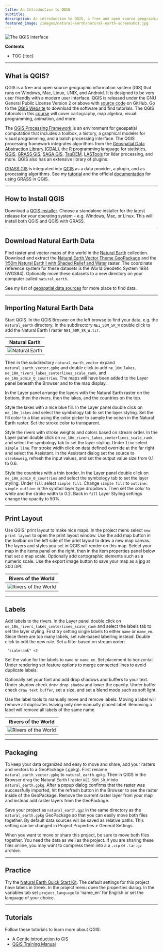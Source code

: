 ```yaml
---
title: An Introduction to QGIS
subtitle:
description: An introduction to QGIS, a free and open source geographic information system.
featured_image: /images/natural-earth/natural-earth-screenshot.jpg
---
```


![The QGIS Interface](/images/natural-earth/natural-earth-screenshot.jpg)

**Contents**
* TOC
{:toc}

---

## What is QGIS?

<i class="ms ms-qgis"></i>
QGIS is a free and open source geographic information system (GIS) that runs on Windows, Mac, Linux, UNIX, and Android. It is designed to be very user friendly with a modern user interface. QGIS is released under the GNU General Public License Version 2 or above with [source code](https://github.com/qgis/QGIS) on GitHub. Go to the [QGIS Website](https://qgis.org/) to download the software and find tutorials. The QGIS tutorials in this [course](gis-for-designers) will cover cartography, map algebra, visual programming, animation, and more.

The
[QGIS Processing Framework](https://docs.qgis.org/2.8/en/docs/user_manual/processing/index.html)
is an environment for geospatial computation that includes a toolbox, a history, a graphical modeler for visual programming, and a batch processing interface.
The QGIS processing framework integrates algorithms from
the [Geospatial Data Abstraction Library (GDAL)](https://gdal.org/),
the [R](https://www.r-project.org/) programming language for statistics,
[QGIS](https://qgis.org/),
[GRASS GIS](https://grass.osgeo.org/),
[SAGA GIS](http://www.saga-gis.org/),
[TauDEM](https://hydrology.usu.edu/taudem/taudem5/),
[LASTools](https://rapidlasso.com/lastools/) for lidar processing,
and more.
QGIS also has an extensive library of plugins.

[<i class="ms ms-grass-gis"></i> GRASS GIS](https://grass.osgeo.org/)
is integrated into
[<i class="ms ms-qgis"></i> QGIS](https://qgis.org/)
as a data provider, a plugin, and as processing algorithms.
See my [tutorial](grass-in-qgis)
and the official [documentation](https://docs.qgis.org/3.10/en/docs/user_manual/grass_integration/grass_integration.html)
for using GRASS in QGIS.

---

## How to Install QGIS

Download a [QGIS installer](https://grass.osgeo.org/download/). Choose a standalone installer for the latest release for your operating system - e.g. Windows, Mac, or Linux. This will install both QGIS and QGIS with GRASS.

---

## Download Natural Earth Data

Find <i class="ms ms-raster"></i> raster
and <i class="ms ms-line"></i> vector maps
of the world in the
[Natural Earth](https://www.naturalearthdata.com/) collection.
Download and extract the <i class="ms ms-database"></i>
[Natural Earth Vector Theme GeoPackage](http://naciscdn.org/naturalearth/packages/natural_earth_vector.gpkg.zip)
and the
[1:50m Natural Earth I with Shaded Relief and Water](https://www.naturalearthdata.com/http//www.naturalearthdata.com/download/50m/raster/NE1_50M_SR_W.zip)
raster.
The <i class="ms ms-sphere"></i> coordinate reference system
for these datasets is the
World Geodetic System 1984 (WGS84).
Optionally move these datasets to
a new directory on your computer called
`natural_earth`.

See my list of [geospatial data sources](geospatial-data-sources)
for more place to find data.

---

## Importing Natural Earth Data

Start QGIS.
In the QGIS Broswer on the left
browse to find your data,
e.g. the `natural_earth` directory.
In the subdirectory `NE1_50M_SR_W`
double click to add
the Natural Earth I raster <i class="ms ms-raster"></i>
`NE1_50M_SR_W.tif`.

| Natural Earth |
|:---:|
| ![Natural Earth](/images/natural-earth/natural-earth.jpg) |

Then in the subdirectory `natural_earth_vector`
expand `natural_earth_vector.gpkg`
and double click to add
`ne_10m_lakes`,
`ne_10m_rivers_lakes_centerlines_scale_rank`, and
`ne_10m_admin_0_countries`.
The maps will have been added to the Layer panel
beneath the Browser and to the map display.

In the Layer panel
arrange the layers with
the Natural Earth raster on the bottom,
then the rivers,
then the lakes,
and the countries on the top.

Style the lakes with a nice blue fill.
In the Layer panel
double click on <i class="ms ms-line"></i>
`ne_10m_lakes`
and select the symbology tab
to set the layer styling.
Set the fill color to a blue
using the color picker
<i class="ms ms-color-picker"></i>
to sample the ocean
in the Natural Earth raster.
Set the stroke color to transparent.

Style the rivers with stroke weights
and colors based on stream order.
In the Layer panel
double click on <i class="ms ms-line"></i>
`ne_10m_rivers_lakes_centerlines_scale_rank`
and select the symbology tab
to set the layer styling.
Under `line` select `simple line`.
For stroke width click on
data defined override at the far right
and select the Assistant.
In the Assistant dialog
set the source to `strokeweig`,
refresh the input values,
and set the output value size from
0.1 to 0.6.

Style the countries with
a thin border.
In the Layer panel
double click on <i class="ms ms-line"></i>
`ne_10m_admin_0_countries`
and select the symbology tab
to set the layer styling.
Under `fill` select `simple fill`.
Change `simple fill` to `outline: simple outline`
in the symbol layer type dropdown.
Then set the color to white
and the stroke width to 0.2.
Back in `fill` Layer Styling settings
change the opacity to 50%.

---

## Print Layout

Use QGIS' print layout to make nice maps.
In the project menu select `new print layout`
to open the print layout window.
Use the add map button in the toolbar
on the left side of the print layout
to draw a new map canvas.
The layers and styles you set in QGIS
will render on this map.
Select your map in the items panel on the right,
then in the item properties panel below that
set a map scale.
Optionally add cartographic elements
such as a numeric scale. Use the export image button
to save your
<i class="ms ms-map"></i>
map as a jpg at 300 DPI.

| Rivers of the World |
|:---:|
| ![Rivers of the World](/images/natural-earth/natural-earth-rivers.jpg) |

---

## Labels

Add <i class="ms ms-label"></i> labels
to the rivers.
In the Layer panel
double click on `ne_10m_rivers_lakes_centerlines_scale_rank`
and select the labels tab
to set the layer styling.
First try setting  single labels
to either `name` or `name_en`.
Since there are too many labels,
set rule-based labelling instead.
Double click to edit the new rule.
Set a filter based on stream order:
```
 "scalerank" <3
```
Set the value for the labels to
`name` or `name_en`.
Set placement to horizontal.
Under rendering set feature options
to merge connected lines to avoid duplicate labels.

Optionally set your font
and add drop shadows and buffers to your text.
Under shadow check `draw drop shadow`
and lower the opacity.
Under buffer check `draw text buffer`,
set a size, and set a blend mode such as soft light.

Use the label tools to manually move and remove labels.
Moving a label will remove all duplicates
leaving only one manually placed label.
Removing a label will remove all labels of the same name.

| Rivers of the World |
|:---:|
| ![Rivers of the World](/images/natural-earth/natural-earth-rivers-labelled.jpg) |

---

## Packaging

To keep your data organized and easy to move and share,
add your rasters and vectors to a
<i class="ms ms-database"></i> GeoPackage (.gpkg).
First rename `natural_earth_vector.gpkg` to `natural_earth.gpkg`.
Then in QIGS in the Browser
drag the Natural Earth I raster `NE1_50M_SR_W` into `natural_earth.gpkg`.
After a popup dialog confirms that the raster was successfully imported,
hit the refresh button in the Browser
to see the raster inside of the GeoPackage.
Remove the current raster layer from your map
and instead add raster layers from the GeoPackage.

Save your project as `natural_earth.qgz`
in the same directory as the `natural_earth.gpkg` GeoPackage
so that you can easily move both files together.
By default data sources will be saved as relative paths.
This setting can be changed in Project Properties > General Settings.

When you want to move or share this project,
be sure to move both files together.
You need the data as well as the project.
If you are sharing these files online,
you may want to compress them into a
a `.zip` or `.tar.gz` archive.

---

## Practice

Try the
[Natural Earth Quick Start Kit](http://naciscdn.org/naturalearth/packages/Natural_Earth_quick_start.zip).
The default settings for this project have labels in Greek.
In the project menu open the properties dialog.
In the variables tab set `project_language` to
'name_en' for English or set the language of your choice.

---

## Tutorials

Follow these tutorials to learn more about QGIS:
* [A Gentle Introduction to GIS](https://docs.qgis.org/3.10/en/docs/gentle_gis_introduction/index.html)
* [QGIS Training Manual](https://docs.qgis.org/3.10/en/docs/training_manual/index.html)
